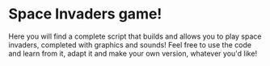 # Space Invaders game!

Here you will find a complete script that builds and allows you to play space invaders, completed with graphics and sounds! Feel free to use the code and learn from it, adapt it and make your own version, whatever you'd like!

